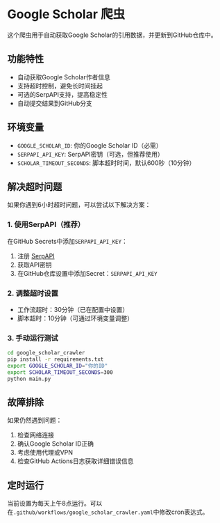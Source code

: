 # Google Scholar 爬虫

这个爬虫用于自动获取Google Scholar的引用数据，并更新到GitHub仓库中。

## 功能特性

- 自动获取Google Scholar作者信息
- 支持超时控制，避免长时间挂起
- 可选的SerpAPI支持，提高稳定性
- 自动提交结果到GitHub分支

## 环境变量

- `GOOGLE_SCHOLAR_ID`: 你的Google Scholar ID（必需）
- `SERPAPI_API_KEY`: SerpAPI密钥（可选，但推荐使用）
- `SCHOLAR_TIMEOUT_SECONDS`: 脚本超时时间，默认600秒（10分钟）

## 解决超时问题

如果你遇到6小时超时问题，可以尝试以下解决方案：

### 1. 使用SerpAPI（推荐）
在GitHub Secrets中添加`SERPAPI_API_KEY`：
1. 注册 [SerpAPI](https://serpapi.com/)
2. 获取API密钥
3. 在GitHub仓库设置中添加Secret：`SERPAPI_API_KEY`

### 2. 调整超时设置
- 工作流超时：30分钟（已在配置中设置）
- 脚本超时：10分钟（可通过环境变量调整）

### 3. 手动运行测试
```bash
cd google_scholar_crawler
pip install -r requirements.txt
export GOOGLE_SCHOLAR_ID="你的ID"
export SCHOLAR_TIMEOUT_SECONDS=300
python main.py
```

## 故障排除

如果仍然遇到问题：
1. 检查网络连接
2. 确认Google Scholar ID正确
3. 考虑使用代理或VPN
4. 检查GitHub Actions日志获取详细错误信息

## 定时运行

当前设置为每天上午8点运行。可以在`.github/workflows/google_scholar_crawler.yaml`中修改cron表达式。
